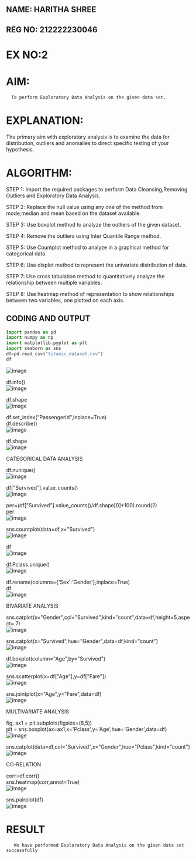 
## NAME: HARITHA SHREE 
## REG NO: 212222230046


# EX NO:2
# AIM:
      To perform Exploratory Data Analysis on the given data set.
      
# EXPLANATION:
  The primary aim with exploratory analysis is to examine the data for distribution, outliers and anomalies to direct specific testing of your hypothesis.
  
# ALGORITHM:
STEP 1: Import the required packages to perform Data Cleansing,Removing Outliers and Exploratory Data Analysis.

STEP 2: Replace the null value using any one of the method from mode,median and mean based on the dataset available.

STEP 3: Use boxplot method to analyze the outliers of the given dataset.

STEP 4: Remove the outliers using Inter Quantile Range method.

STEP 5: Use Countplot method to analyze in a graphical method for categorical data.

STEP 6: Use displot method to represent the univariate distribution of data.

STEP 7: Use cross tabulation method to quantitatively analyze the relationship between multiple variables.

STEP 8: Use heatmap method of representation to show relationships between two variables, one plotted on each axis.

## CODING AND OUTPUT
```python
import pandas as pd     
import numpy as np     
import matplotlib.pyplot as plt     
import seaborn as sns       
df=pd.read_csv("titanic_dataset.csv")   
df
```
![image](https://github.com/user-attachments/assets/4e5902ed-1a7f-4152-b0bf-58547b6d859f)

df.info()    
![image](https://github.com/user-attachments/assets/b91ebc8e-ea21-47c8-bca5-ae6c18ae76ff)

df.shape     
![image](https://github.com/user-attachments/assets/f780cd52-9ca9-46c2-b335-6c2a0c71f48e)

df.set_index("PassengerId",inplace=True)     
df.describe()     
![image](https://github.com/user-attachments/assets/1e5a0c0a-777c-42b3-ba23-181b09dc8790)

df.shape     
![image](https://github.com/user-attachments/assets/60628c0d-1daf-4b9a-895c-3399caf413f1)

CATEGORICAL DATA ANALYSIS     

df.nunique()     
![image](https://github.com/user-attachments/assets/043f595d-99e5-4326-bde6-b166c21df129)

df["Survived"].value_counts()     
![image](https://github.com/user-attachments/assets/b24894f7-be94-42a3-8435-5cd834436f7a)

 per=(df["Survived"].value_counts()/df.shape[0]*100).round(2)    
 per       
![image](https://github.com/user-attachments/assets/5c085b9f-accc-409e-baeb-a482bb63afbe)

 sns.countplot(data=df,x="Survived")     
 ![image](https://github.com/user-attachments/assets/d8947426-a581-441e-b9de-b76c2c39e4f8)

df      
![image](https://github.com/user-attachments/assets/f429896b-0c6c-45bd-ace8-d8c09aa4b19c)

df.Pclass.unique()     
![image](https://github.com/user-attachments/assets/20e526cc-2a5f-403a-bb92-64057e058425)

df.rename(columns={'Sex':'Gender'},inplace=True)     
 df      
![image](https://github.com/user-attachments/assets/589b0f46-4153-4357-a883-8d6884c95fe4)

BIVARIATE ANALYSIS         

sns.catplot(x="Gender",col="Survived",kind="count",data=df,height=5,aspect=.7)     
![image](https://github.com/user-attachments/assets/d15d5751-0b4e-439d-ab00-99bca2bc383e)

sns.catplot(x="Survived",hue="Gender",data=df,kind="count")      
![image](https://github.com/user-attachments/assets/9d661147-bf09-461d-88f6-91909bc8aafe)

 df.boxplot(column="Age",by="Survived")      
![image](https://github.com/user-attachments/assets/af7fbe33-a3b8-4b8e-b99c-0c1da1d3fe71)

 sns.scatterplot(x=df["Age"],y=df["Fare"])      
![image](https://github.com/user-attachments/assets/e8122354-b7bc-471d-9db8-b144221ceeb0)

 sns.jointplot(x="Age",y="Fare",data=df)      
![image](https://github.com/user-attachments/assets/addb1864-2c00-41b2-b9fd-d03f576c11c5)

MULTIVARIATE ANALYSIS      

 fig, ax1 = plt.subplots(figsize=(8,5))       
 plt = sns.boxplot(ax=ax1,x='Pclass',y='Age',hue='Gender',data=df)       
![image](https://github.com/user-attachments/assets/3eec1d4e-90c2-4f5a-8fdd-42f2e5fa0e1b)

 sns.catplot(data=df,col="Survived",x="Gender",hue="Pclass",kind="count")       
![image](https://github.com/user-attachments/assets/65b6c4a6-f6b3-4a48-b20c-78180d59a6b9)

CO-RELATION     

 corr=df.corr()       
 sns.heatmap(corr,annot=True)      
![image](https://github.com/user-attachments/assets/6659ad9a-9cee-4e62-bdc9-cbb564b22dc9)

sns.pairplot(df)      
![image](https://github.com/user-attachments/assets/7d9e6a78-cb25-4461-832f-f6b9e6e02cd0)




# RESULT
       We have performed Exploratory Data Analysis on the given data set successfully
